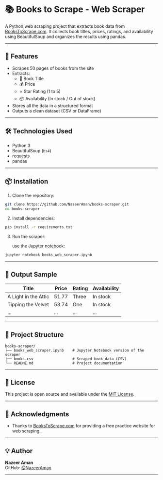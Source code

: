 # 📚 Books to Scrape - Web Scraper

A Python web scraping project that extracts book data from [BooksToScrape.com](https://books.toscrape.com). It collects book titles, prices, ratings, and availability using BeautifulSoup and organizes the results using pandas.

---

## 🚀 Features

- Scrapes 50 pages of books from the site
- Extracts:
  - 📖 Book Title
  - 💰 Price
  - ⭐ Star Rating (1 to 5)
  - 📦 Availability (In stock / Out of stock)
- Stores all the data in a structured format
- Outputs a clean dataset (CSV or DataFrame)

---

## 🛠️ Technologies Used

- Python 3
- BeautifulSoup (`bs4`)
- requests
- pandas

---

## 📦 Installation

1. Clone the repository:

```bash
git clone https://github.com/NazeerAman/books-scraper.git
cd books-scraper
```

2. Install dependencies:

```bash
pip install -r requirements.txt
```

3. Run the scraper:

   use the Jupyter notebook:

```bash
jupyter notebook books_web_scraper.ipynb
```

---

## 🧾 Output Sample

| Title               | Price | Rating | Availability |
|---------------------|-------|--------|----------------|
| A Light in the Attic | 51.77 | Three  | In stock       |
| Tipping the Velvet  | 53.74 | One    | In stock       |
| ...                 | ...   | ...    | ...            |

---

## 📂 Project Structure

```
books-scraper/
├── books_web_scraper.ipynb    # Jupyter Notebook version of the scraper
├── books.csv                  # Scraped book data (CSV)
└── README.md                  # Project documentation
```

---

## 🔐 License

This project is open source and available under the [MIT License](LICENSE).

---

## 🙌 Acknowledgments

- Thanks to [BooksToScrape.com](https://books.toscrape.com) for providing a free practice website for web scraping.

---

## 💡 Author

**Nazeer Aman**  
GitHub: [@NazeerAman](https://github.com/NazeerAman)

---
